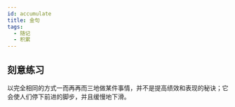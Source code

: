 ```yaml
---
id: accumulate
title: 金句
tags:
  - 随记
  - 积累
---
```


## 刻意练习

以完全相同的方式一而再再而三地做某件事情，并不是提高绩效和表现的秘诀；它会使人们停下前进的脚步，并且缓慢地下滑。

